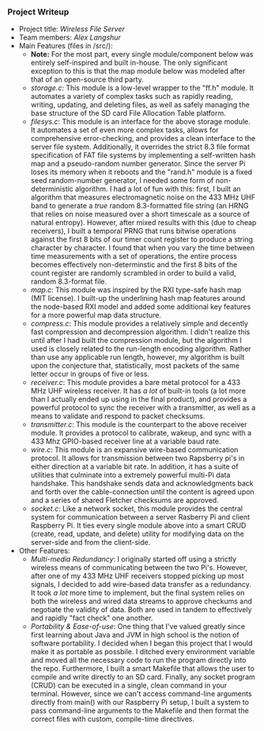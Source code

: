 ### Project Writeup

* Project title: *Wireless File Server*
* Team members: *Alex Langshur*
* Main Features (files in /src/):
  - **Note:** For the most part, every single module/component below was entirely self-inspired and built in-house. The only significant exception to this is that the map module below was modeled after that of an open-source third party.
  - *storage.c*: This module is a low-level wrapper to the "ff.h" module. It automates a variety of complex tasks such as rapidly reading, writing, updating, and deleting files, as well as safely managing the base structure of the SD card File Allocation Table platform.
  - *filesys.c*: This module is an interface for the above storage module. It automates a set of even more complex tasks, allows for comprehensive error-checking, and provides a clean interface to the server file system. Additionally, it overrides the strict 8.3 file format specification of FAT file systems by implementing a self-written hash map and a pseudo-random number generator. Since the server Pi loses its memory when it reboots and the "rand.h" module is a fixed seed random-number generator, I needed some form of non-deterministic algorithm. I had a lot of fun with this: first, I built an algorithm that measures electromagnetic noise on the 433 MHz UHF band to generate a *true* random 8.3-formatted file string (an HRNG that relies on noise measured over a short timescale as a source of natural entropy). However, after mixed results with this (due to cheap receivers), I built a temporal PRNG that runs bitwise operations against the first 8 bits of our timer count register to produce a string character by character. I found that when you vary the time between time measurements with a set of operations, the entire process becomes effectively non-determinstic and the first 8 bits of the count register are randomly scrambled in order to build a valid, random 8.3-format file.
  - *map.c*: This module was inspired by the RXI type-safe hash map (MIT license). I built-up the underlining hash map features around the node-based RXI model and added some additional key features for a more powerful map data structure. 
  - *compress.c*: This module provides a relatively simple and decently fast compression and decompression algorithm. I didn't realize this until after I had built the compression module, but the algorithm I used is closely related to the run-length encoding algorithm. Rather than use any applicable run length, however, my algorithm is built upon the conjecture that, statistically, most packets of the same letter occur in groups of five or less.
  - *receiver.c*: This module provides a bare metal protocol for a 433 MHz UHF wireless receiver. It has *a lot* of built-in tools (a lot more than I actually ended up using in the final product), and provides a powerful protocol to sync the receiver with a transmitter, as well as a means to validate and respond to packet checksums.
  - *transmitter.c*: This module is the counterpart to the above receiver module. It provides a protocol to calibrate, wakeup, and sync with a 433 Mhz GPIO-based receiver line at a variable baud rate. 
  - *wire.c*: This module is an expansive wire-based communication protocol. It allows for transmission between two Rapsberry pi's in either direction at a variable bit rate. In addition, it has a suite of utilities that culminate into a extremely powerful multi-Pi data handshake. This handshake sends data and acknowledgments back and forth over the cable-connection until the content is agreed upon and a series of shared Fletcher checksums are approved.
  - *socket.c*: Like a network socket, this module provides the central system for communication between a server Rasberry Pi and client Raspberry Pi. It ties every single module above into a smart CRUD (create, read, update, and delete) utility for modifying data on the server-side and from the client-side.
* Other Features:
  - *Multi-media Redundancy*: I originally started off using a strictly wireless means of communicating between the two Pi's. However, after one of my 433 MHz UHF receivers stopped picking up most signals, I decided to add wire-based data transfer as a redundancy. It took *a lot* more time to implement, but the final system relies on both the wireless and wired data streams to approve checkums and negotiate the validity of data. Both are used in tandem to effectively and rapidly "fact check" one another.
  - *Portability & Ease-of-use*: One thing that I've valued greatly since first learning about Java and JVM in high school is the notion of software portability. I decided when I began this project that I would make it as portable as possbile. I ditched every environment variable and moved all the necessary code to run the program directly into the repo. Furthermore, I built a smart Makefile that allows the user to compile and write directly to an SD card. Finally, any socket program (CRUD) can be executed in a single, clean command in your terminal. However, since we can't access command-line arguments directly from main() with our Raspberry Pi setup, I built a system to pass command-line arguments to the Makefile and then format the correct files with custom, compile-time directives. 
  
